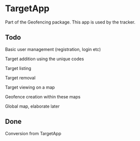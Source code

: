 # TargetApp
Part of the Geofencing package. This app is used by the tracker.

## Todo

Basic user management (registration, login etc)

Target addition using the unique codes

Target listing

Target removal

Target viewing on a map

Geofence creation within these maps

Global map, elaborate later

## Done

Conversion from TargetApp